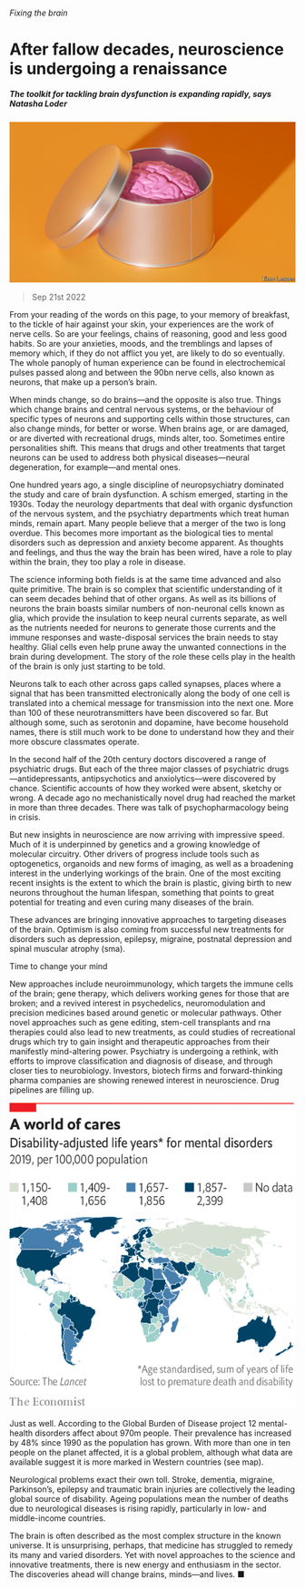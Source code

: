 ###### Fixing the brain

# After fallow decades, neuroscience is undergoing a renaissance 

##### The toolkit for tackling brain dysfunction is expanding rapidly, says Natasha Loder 

![image](images/20220924_TQD001.jpg) 

> Sep 21st 2022 

From your reading of the words on this page, to your memory of breakfast, to the tickle of hair against your skin, your experiences are the work of nerve cells. So are your feelings, chains of reasoning, good and less good habits. So are your anxieties, moods, and the tremblings and lapses of memory which, if they do not afflict you yet, are likely to do so eventually. The whole panoply of human experience can be found in electrochemical pulses passed along and between the 90bn nerve cells, also known as neurons, that make up a person’s brain. 

When minds change, so do brains—and the opposite is also true. Things which change brains and central nervous systems, or the behaviour of specific types of neurons and supporting cells within those structures, can also change minds, for better or worse. When brains age, or are damaged, or are diverted with recreational drugs, minds alter, too. Sometimes entire personalities shift. This means that drugs and other treatments that target neurons can be used to address both physical diseases—neural degeneration, for example—and mental ones. 

One hundred years ago, a single discipline of neuropsychiatry dominated the study and care of brain dysfunction. A schism emerged, starting in the 1930s. Today the neurology departments that deal with organic dysfunction of the nervous system, and the psychiatry departments which treat human minds, remain apart. Many people believe that a merger of the two is long overdue. This becomes more important as the biological ties to mental disorders such as depression and anxiety become apparent. As thoughts and feelings, and thus the way the brain has been wired, have a role to play within the brain, they too play a role in disease. 

The science informing both fields is at the same time advanced and also quite primitive. The brain is so complex that scientific understanding of it can seem decades behind that of other organs. As well as its billions of neurons the brain boasts similar numbers of non-neuronal cells known as glia, which provide the insulation to keep neural currents separate, as well as the nutrients needed for neurons to generate those currents and the immune responses and waste-disposal services the brain needs to stay healthy. Glial cells even help prune away the unwanted connections in the brain during development. The story of the role these cells play in the health of the brain is only just starting to be told. 

Neurons talk to each other across gaps called synapses, places where a signal that has been transmitted electronically along the body of one cell is translated into a chemical message for transmission into the next one. More than 100 of these neurotransmitters have been discovered so far. But although some, such as serotonin and dopamine, have become household names, there is still much work to be done to understand how they and their more obscure classmates operate. 

In the second half of the 20th century doctors discovered a range of psychiatric drugs. But each of the three major classes of psychiatric drugs—antidepressants, antipsychotics and anxiolytics—were discovered by chance. Scientific accounts of how they worked were absent, sketchy or wrong. A decade ago no mechanistically novel drug had reached the market in more than three decades. There was talk of psychopharmacology being in crisis. 

But new insights in neuroscience are now arriving with impressive speed. Much of it is underpinned by genetics and a growing knowledge of molecular circuitry. Other drivers of progress include tools such as optogenetics, organoids and new forms of imaging, as well as a broadening interest in the underlying workings of the brain. One of the most exciting recent insights is the extent to which the brain is plastic, giving birth to new neurons throughout the human lifespan, something that points to great potential for treating and even curing many diseases of the brain. 

These advances are bringing innovative approaches to targeting diseases of the brain. Optimism is also coming from successful new treatments for disorders such as depression, epilepsy, migraine, postnatal depression and spinal muscular atrophy (sma).

Time to change your mind

New approaches include neuroimmunology, which targets the immune cells of the brain; gene therapy, which delivers working genes for those that are broken; and a revived interest in psychedelics, neuromodulation and precision medicines based around genetic or molecular pathways. Other novel approaches such as gene editing, stem-cell transplants and rna therapies could also lead to new treatments, as could studies of recreational drugs which try to gain insight and therapeutic approaches from their manifestly mind-altering power. Psychiatry is undergoing a rethink, with efforts to improve classification and diagnosis of disease, and through closer ties to neurobiology. Investors, biotech firms and forward-thinking pharma companies are showing renewed interest in neuroscience. Drug pipelines are filling up. 

![image](images/20220924_TQM976.png) 


Just as well. According to the Global Burden of Disease project 12 mental-health disorders affect about 970m people. Their prevalence has increased by 48% since 1990 as the population has grown. With more than one in ten people on the planet affected, it is a global problem, although what data are available suggest it is more marked in Western countries (see map). 

Neurological problems exact their own toll. Stroke, dementia, migraine, Parkinson’s, epilepsy and traumatic brain injuries are collectively the leading global source of disability. Ageing populations mean the number of deaths due to neurological diseases is rising rapidly, particularly in low- and middle-income countries. 

The brain is often described as the most complex structure in the known universe. It is unsurprising, perhaps, that medicine has struggled to remedy its many and varied disorders. Yet with novel approaches to the science and innovative treatments, there is new energy and enthusiasm in the sector. The discoveries ahead will change brains, minds—and lives. ■

